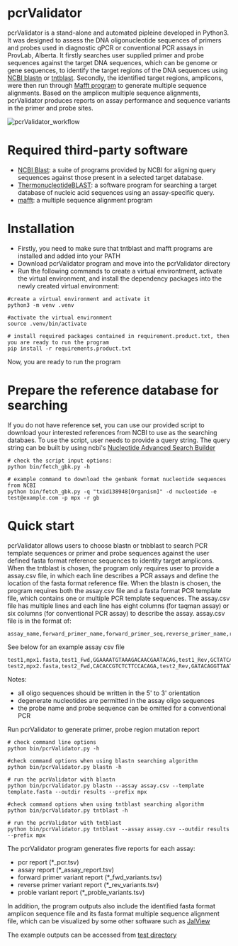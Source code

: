 # pcrValidator
pcrValidator is a stand-alone and automated pipleine developed in Python3. It was designed to assess the DNA oligonucleotide sequences of primers and probes used in diagnostic qPCR or conventional PCR assays in ProvLab, Alberta. It firstly searches user supplied primer and probe sequences against the target DNA sequences, which can be genome or gene sequences, to identify the target regions of the DNA sequences using [NCBI blastn](https://blast.ncbi.nlm.nih.gov/Blast.cgi?CMD=Web&PAGE_TYPE=BlastDocs&DOC_TYPE=Download) or [tntblast](https://public.lanl.gov/jgans/tntblast/tntblast_doc.html). Secondly, the identified target regions, amplicons, were then run through [Mafft program](https://mafft.cbrc.jp/alignment/software/) to generate multiple sequence alignments. Based on the amplicon multiple sequence alignments, pcrValidator produces reports on assay performance and sequence variants in the primer and probe sites.

![pcrValidator_workflow](https://user-images.githubusercontent.com/52679027/195948105-6a33905b-d329-4fd2-ab01-96d460a7ab43.png)

# Required third-party software
* [NCBI Blast](https://blast.ncbi.nlm.nih.gov/Blast.cgi?CMD=Web&PAGE_TYPE=BlastDocs&DOC_TYPE=Download): a suite of programs provided by NCBI for aligning query sequences against those present in a selected target database.
* [ThermonucleotideBLAST](https://github.com/jgans/thermonucleotideBLAST): a software program for searching a target database of nucleic acid sequences using an assay-specific query.
* [mafft](https://mafft.cbrc.jp/alignment/software/): a multiple sequence alignment program

# Installation

* Firstly, you need to make sure that tntblast and mafft programs are installed and added into your PATH
* Download pcrValidator program and move into the pcrValidator directory
* Run the following commands to create a virtual environtment, activate the virtual environment, and install the dependency packages into the newly created virtual environment:

```
#create a virtual environment and activate it
python3 -m venv .venv

#activate the virtual environment
source .venv/bin/activate

# install required packages contained in requirement.product.txt, then you are ready to run the program
pip install -r requirements.product.txt
```

Now, you are ready to run the program

# Prepare the reference database for searching

If you do not have reference set, you can use our provided script to download your interested references from NCBI to use as the searching databaes. To use the script, user needs to provide a query string. The query string can be built by using ncbi's [Nucleotide Advanced Search Builder](https://www.ncbi.nlm.nih.gov/nuccore/advanced/)

```
# check the script input options:
python bin/fetch_gbk.py -h

# example command to download the genbank format nucleotide sequences from NCBI
python bin/fetch_gbk.py -q "txid138948[Organism]" -d nucleotide -e test@example.com -p mpx -r gb 
```

# Quick start
 pcrValidator allows users to choose blastn or tnbblast to search PCR template sequences or primer and probe sequences against the user defined fasta format reference sequences to identity target amplicons. When the tntblast is chosen, the program only requires user to provide a assay.csv file, in which each line describes a PCR assays and define the location of the fasta format reference file. When the blastn is chosen, the program requires both the assay.csv file and a fasta format PCR template file, which contains one or multiple PCR template sequences. The assay.csv file has multiple lines and each line has eight columns (for taqman assay) or six columns (for conventional PCR assay) to describe the assay. assay.csv file is in the format of:
 
 ```
 assay_name,forward_primer_name,forward_primer_seq,reverse_primer_name,reverse_primer_seq,probe_name,probe_seq 
```

See below for an example assay csv file

```
test1,mpx1.fasta,test1_Fwd,GGAAAATGTAAAGACAACGAATACAG,test1_Rev,GCTATCACATAATCTGGAAGCGTA,test1_Probe,AAGCCGTAATCTATGTTGTCTATCGTGTCC
test2,mpx2.fasta,test2_Fwd,CACACCGTCTCTTCCACAGA,test2_Rev,GATACAGGTTAATTTCCACATCG,test2_Probe,AACCCGTCGTAACCAGCAATACATTT
```

Notes:

* all oligo sequences should be written in the 5' to 3' orientation
* degenerate nucleotides are permitted in the assay oligo sequences
* the probe name and probe sequence can be omitted for a conventional PCR


Run pcrValidator to generate primer, probe region mutation report

```
# check command line options
python bin/pcrValidator.py -h

#check command options when using blastn searching algorithm
python bin/pcrValidator.py blastn -h

# run the pcrValidator with blastn 
python bin/pcrValidator.py blastn --assay assay.csv --template template.fasta --outdir results --prefix mpx

#check command options when using tntblast searching algorithm
python bin/pcrValidator.py tntblast -h

# run the pcrValidator with tntblast 
python bin/pcrValidator.py tntblast --assay assay.csv --outdir results --prefix mpx

```

The pcrValidator program generates five reports for each assay:

* pcr report (*_pcr.tsv)
* assay report (*_assay_report.tsv)
* forward primer variant report (*_fwd_variants.tsv)
* reverse primer variant report (*_rev_variants.tsv)
* proble variant report (*_proble_variants.tsv)

In addition, the program outputs also include the identified fasta format amplicon sequence file and its fasta format multiple sequence alignment file, which can be visualized by some other software such as [JalView](https://www.jalview.org/)

The example outputs can be accessed from [test directory](https://github.com/xiaoli-dong/pcrValidator/tree/main/test)
